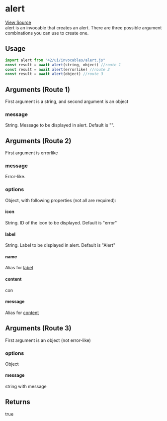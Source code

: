 # alert

[View Source](https://github.com/zo/sys42/blob/main/src/42/ui/invocables/alert.js)  
alert is an invocable that creates an alert. There are three possible argument combinations you can use to create one.

## Usage
```js
import alert from "42/ui/invocables/alert.js"
const result = await alert(string, object) //route 1
const result = await alert(errorlike) //route 2
const result = await alert(object) //route 3
```

## Arguments (Route 1)
First argument is a string, and second argument is an object
### message
String. Message to be displayed in alert. Default is "".

## Arguments (Route 2)
First argument is errorlike
### message
Error-like.
### options
Object, with following properties (not all are required):
#### icon
String. ID of the icon to be displayed. Default is "error"
#### label
String. Label to be displayed in alert. Default is "Alert"
#### name
Alias for [label](#label)
#### content
con
#### message
Alias for [content](#content)

## Arguments (Route 3)
First argument is an object (not error-like)
### options
Object
#### message
string with message

## Returns
true